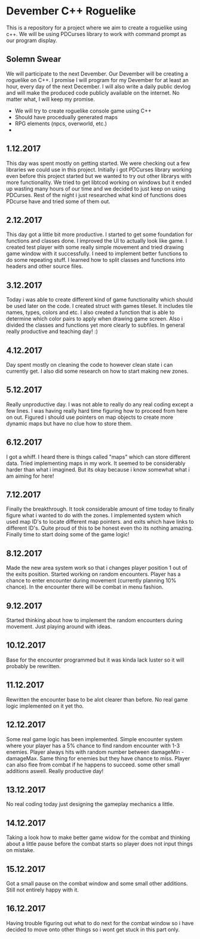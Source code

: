 # Devember C++ Roguelike
This is a repository for a project where we aim to create a roguelike using c++.
We will be using PDCurses library to work with command prompt as our program display.

Solemn Swear
------------
We will participate to the next Devember. 
Our Devember will be creating a roguelike on C++.
I promise I will program for my Devember for at least an hour, every day of the next December.
I will also write a daily public devlog and will make the produced code publicly available on the internet.
No matter what, I will keep my promise. 

* We will try to create roguelike console game using C++
* Should have procedually generated maps
* RPG elements (npcs, overworld, etc.)
* 

1.12.2017
---------
This day was spent mostly on getting started. We were checking out a few libraries we could use in this project.
Initially i got PDCurses library working even before this project started but we wanted to try out other librarys with more functionality.
We tried to get libtcod working on windows but it ended up wasting many hours of our time and we decided to just keep on using PDCurses.
Rest of the night i just researched what kind of functions does PDcurse have and tried some of them out.

2.12.2017
---------
This day got a little bit more productive. 
I started to get some foundation for functions and classes done. I improved the UI to actually look like game.
I created test player with some really simple movement and tried drawing game window with it successfully.
I need to implement better functions to do some repeating stuff.
I learned how to split classes and functions into headers and other source files. 

3.12.2017
---------
Today i was able to create different kind of game functionality which should be used later on the code.
I created struct with games tileset. It includes tile names, types, colors and etc.
I also created a function that is able to determine which color pairs to apply when drawing game screen.
Also i divided the classes and functions yet more clearly to subfiles.
In general really productive and teaching day! :)

4.12.2017
---------
Day spent mostly on cleaning the code to however clean state i can currently get.
I also did some research on how to start making new zones.

5.12.2017
---------
Really unproductive day. I was not able to really do any real coding except a few lines. I was having really hard time figuring how to proceed from here on out.
Figured i should use pointers on map objects to create more dynamic maps but have no clue how to store them.

6.12.2017
---------
I got a whiff. I heard there is things called "maps" which can store different data. Tried implementing maps in my work. It seemed to be considerably harder than what i imagined.
But its okay because i know somewhat what i am aiming for here!

7.12.2017
---------
Finally the breakthrough. It took considerable amount of time today to finally figure what i wanted to do with the zones.
I implemented system which used map ID's to locate different map pointers. and exits which have links to different ID's.
Quite proud of this to be honest even tho its nothing amazing. Finally time to start doing some of the game logic!

8.12.2017
---------
Made the new area system work so that i changes player position 1 out of the exits position. Started working on random encounters.
Player has a chance to enter encounter during movement (currently planning 10% chance). In the encounter there will be combat in menu fashion.

9.12.2017
---------
Started thinking about how to implement the random encounters during movement. Just playing around with ideas.

10.12.2017
----------
Base for the encounter programmed but it was kinda lack luster so it will probably be rewritten.

11.12.2017
----------
Rewritten the encounter base to be alot clearer than before. No real game logic implemented on it yet tho.

12.12.2017
----------
Some real game logic has been implemented. Simple encounter system where your player has a 5% chance to find random encounter with 1-3 enemies. Player always hits with random number between damageMin - damageMax. Same thing for enemies but they have chance to miss. Player can also flee from combat if he happens to succeed. some other small additions aswell. Really productive day!

13.12.2017
----------
No real coding today just designing the gameplay mechanics a little.

14.12.2017
----------
Taking a look how to make better game widow for the combat and thinking about a little pause before the combat starts so player does not input things on mistake.

15.12.2017
----------
Got a small pause on the combat window and some small other additions. Still not entirely happy with it.

16.12.2017
----------
Having trouble figuring out what to do next for the combat window so i have decided to move onto other things so i wont get stuck in this part only.

